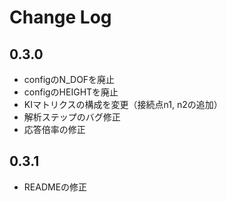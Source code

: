 # Change Log

## 0.3.0
* configのN_DOFを廃止
* configのHEIGHTを廃止
* KIマトリクスの構成を変更（接続点n1, n2の追加）
* 解析ステップのバグ修正
* 応答倍率の修正

## 0.3.1
* READMEの修正
